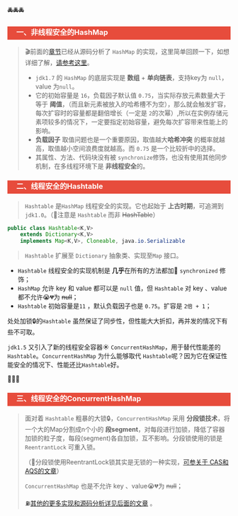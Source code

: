 :oncoming_police_car::oncoming_police_car::oncoming_police_car:

<h3 style="padding-bottom:6px; padding-left:20px; color:#ffffff; background-color:#E74C3C;">一、非线程安全的HashMap</h3>

> :clapper:前面的[章节](https://github.com/about-cloud/JavaCore/)已经从源码分析了 `HashMap` 的实现，这里简单回顾一下，如想详细了解，[请参考这里](https://github.com/about-cloud/JavaCore)。
>
> * `jdk1.7` 的 `HashMap` 的底层实现是 **数组** + **单向链表**，支持key为 `null`，value 为`null`。
> * 它的初始容量是 `16`，负载因子默认值 `0.75`，当实际存放元素数量大于等于 **阈值**，（而且新元素被放入的哈希槽不为空），那么就会触发扩容，每次扩容时的容量都是翻倍增长（一定是 `2`的次幂）,所以在实例存储元素项较多的情况下，一定要指定初始容量，避免每次扩容带来性能上的影响。
> * **负载因子** 取值问题也是一个重要原因，取值越大**哈希冲突** 的概率就越高，取值越小空间浪费度就越高。而 `0.75` 是一个比较折中的选择。
> * 其属性、方法、代码块没有被 `synchronize`修饰，也没有使用其他同步机制，在多线程环境下是 **非线程安全**的。



<h3 style="padding-bottom:6px; padding-left:20px; color:#ffffff; background-color:#E74C3C;">二、线程安全的Hashtable</h3>

> `Hashtable` 是`HashMap` 线程安全的实现。它也起始于 **上古时期**，可追溯到` jdk1.0`。（:no_good:注意是 `Hashtable` 而非 ~~HashTable~~）

```java
public class Hashtable<K,V>
    extends Dictionary<K,V>
    implements Map<K,V>, Cloneable, java.io.Serializable
```

> `Hashtable` 扩展至 `Dictionary` 抽象类、实现至`Map` 接口。

* `Hashtable` 线程安全的实现机制是 **几乎**在所有的方法都加:poop: `synchronized` 修饰；
* `HashMap` 允许 key 和 value 都可以是 `null` 值，但 `Hashtable` 对 key 、value都不允许:sob::broken_heart:为 ~~null~~；
* `Hashtable` 初始容量是`11` ，默认负载因子也是 `0.75`。扩容是 `2倍 + 1`；

处处加锁:lock:的`Hashtable` 虽然保证了同步性，但性能大大折扣，再并发的情况下有些不可取。

`jdk1.5` 又引入了新的线程安全容器:sunny: `ConcurrentHashMap`，用于替代性能差的 `Hashtable`。`ConcurrentHashMap` 为什么能够取代 `Hashtable`呢？因为它在保证性能安全的情况下、性能还比`Hashtable`好。



:suspension_railway::suspension_railway::suspension_railway:

<h3 style="padding-bottom:6px; padding-left:20px; color:#ffffff; background-color:#E74C3C;">三、线程安全的ConcurrentHashMap</h3>

> 面对着 `Hashtable` 粗暴的大锁:lock:，`ConcurrentHashMap` 采用 **分段锁技术**，将一个大的Map分割成n个小的 **段segment**，对每段进行加锁，降低了容器加锁的粒子度，每段(segment)各自加锁，互不影响。分段锁使用的锁是 `ReentrantLock` 可重入锁。
>
> （:dart:分段锁使用ReentrantLock锁其实是无锁的一种实现，[可参关于 CAS和AQS的文章](https://github.com/about-cloud/JavaCore)）
>
> `ConcurrentHashMap` 也是不允许 key 、value😭💔为 ~~null~~；
>
> :fuelpump:[其他的更多实现和源码分析详见后面的文章](https://github.com/about-cloud/JavaCore) 。